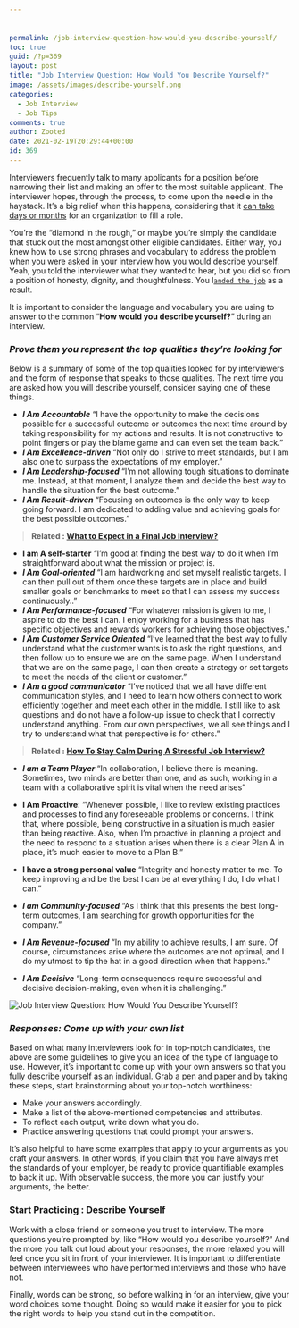 ```yaml
---


permalink: /job-interview-question-how-would-you-describe-yourself/
toc: true
guid: /?p=369
layout: post
title: "Job Interview Question: How Would You Describe Yourself?"
image: /assets/images/describe-yourself.png
categories:
  - Job Interview
  - Job Tips
comments: true
author: Zooted
date: 2021-02-19T20:29:44+00:00
id: 369
---
```

Interviewers frequently talk to many applicants for a position before narrowing their list and making an offer to the most suitable applicant. The interviewer hopes, through the process, to come upon the needle in the haystack. It&#8217;s a big relief when this happens, considering that it [can take days or months](https://www.hirevue.com/blog/seven-recruitment-metrics-that-matter) for an organization to fill a role.

You&#8217;re the &#8220;diamond in the rough,&#8221; or maybe you&#8217;re simply the candidate that stuck out the most amongst other eligible candidates. Either way, you knew how to use strong phrases and vocabulary to address the problem when you were asked in your interview how you would describe yourself. Yeah, you told the interviewer what they wanted to hear, but you did so from a position of honesty, dignity, and thoughtfulness. You l[`anded the job`](/how-to-get-hired-faster/) as a result.

It is important to consider the language and vocabulary you are using to answer to the common &#8220;**How would you describe yourself?**&#8221; during an interview.

### ***Prove them you represent the top qualities they&#8217;re looking for***

Below is a summary of some of the top qualities looked for by interviewers and the form of response that speaks to those qualities. The next time you are asked how you will describe yourself, consider saying one of these things.

* ***I Am Accountable*** &#8220;I have the opportunity to make the decisions possible for a successful outcome or outcomes the next time around by taking responsibility for my actions and results. It is not constructive to point fingers or play the blame game and can even set the team back.&#8221;
* ***I Am Excellence-driven*** &#8220;Not only do I strive to meet standards, but I am also one to surpass the expectations of my employer.&#8221;
* ***I Am Leadership-focused*** &#8220;I&#8217;m not allowing tough situations to dominate me. Instead, at that moment, I analyze them and decide the best way to handle the situation for the best outcome.&#8221;
* ***I Am Result-driven*** &#8220;Focusing on outcomes is the only way to keep going forward. I am dedicated to adding value and achieving goals for the best possible outcomes.&#8221;

<blockquote class="wp-block-quote">
  <p>
    <strong>Related : </strong> <strong><a href="/what-to-expect-in-a-final-job-interview/">What to Expect in a Final Job Interview?</a></strong> 
  </p>
</blockquote>

* **I am A self-starter** &#8220;I&#8217;m good at finding the best way to do it when I&#8217;m straightforward about what the mission or project is.
* ***I Am Goal-oriented*** &#8220;I am hardworking and set myself realistic targets. I can then pull out of them once these targets are in place and build smaller goals or benchmarks to meet so that I can assess my success continuously..&#8221;
* ***I Am Performance-focused*** &#8220;For whatever mission is given to me, I aspire to do the best I can. I enjoy working for a business that has specific objectives and rewards workers for achieving those objectives.&#8221;
* ***I Am Customer Service Oriented*** &#8220;I&#8217;ve learned that the best way to fully understand what the customer wants is to ask the right questions, and then follow up to ensure we are on the same page. When I understand that we are on the same page, I can then create a strategy or set targets to meet the needs of the client or customer.&#8221;
* ***I Am a good communicator*** &#8220;I&#8217;ve noticed that we all have different communication styles, and I need to learn how others connect to work efficiently together and meet each other in the middle. I still like to ask questions and do not have a follow-up issue to check that I correctly understand anything. From our own perspectives, we all see things and I try to understand what that perspective is for others.&#8221;

<blockquote class="wp-block-quote">
  <p>
    <strong>Related : </strong><a href="/how-to-stay-calm-during-a-job-interview/"><strong>How To Stay Calm During A Stressful Job Interview?</strong> </a>
  </p>
</blockquote>

* ***I am a Team Player*** &#8220;In collaboration, I believe there is meaning. Sometimes, two minds are better than one, and as such, working in a team with a collaborative spirit is vital when the need arises&#8221;
* **I Am Proactive**: &#8220;Whenever possible, I like to review existing practices and processes to find any foreseeable problems or concerns. I think that, where possible, being constructive in a situation is much easier than being reactive. Also, when I&#8217;m proactive in planning a project and the need to respond to a situation arises when there is a clear Plan A in place, it&#8217;s much easier to move to a Plan B.&#8221;
* **I have a strong personal value** &#8220;Integrity and honesty matter to me. To keep improving and be the best I can be at everything I do, I do what I can.&#8221;
* ***I am Community-focused*** &#8220;As I think that this presents the best long-term outcomes, I am searching for growth opportunities for the company.&#8221;
* ***I Am Revenue-focused*** &#8220;In my ability to achieve results, I am sure. Of course, circumstances arise where the outcomes are not optimal, and I do my utmost to tip the hat in a good direction when that happens.&#8221;
* ***I Am Decisive*** &#8220;Long-term consequences require successful and decisive decision-making, even when it is challenging.&#8221;

  <figure class="wp-block-image size-large">

<img loading="lazy" width="625" height="350" src="/wp-content/uploads/2021/02/describe-yourself.jpeg" alt="Job Interview Question: How Would You Describe Yourself?" class="wp-image-370" srcset="/wp-content/uploads/2021/02/describe-yourself.jpeg 625w, /wp-content/uploads/2021/02/describe-yourself-300x168.jpeg 300w" sizes="(max-width: 625px) 100vw, 625px" /> </figure> 

### ***Responses: Come up with your own list***

Based on what many interviewers look for in top-notch candidates, the above are some guidelines to give you an idea of the type of language to use. However, it&#8217;s important to come up with your own answers so that you fully describe yourself as an individual. Grab a pen and paper and by taking these steps, start brainstorming about your top-notch worthiness:

* Make your answers accordingly.
* Make a list of the above-mentioned competencies and attributes.
* To reflect each output, write down what you do.
* Practice answering questions that could prompt your answers.

It&#8217;s also helpful to have some examples that apply to your arguments as you craft your answers. In other words, if you claim that you have always met the standards of your employer, be ready to provide quantifiable examples to back it up. With observable success, the more you can justify your arguments, the better.

### **Start Practicing : Describe Yourself**

Work with a close friend or someone you trust to interview. The more questions you&#8217;re prompted by, like &#8220;How would you describe yourself?&#8221; And the more you talk out loud about your responses, the more relaxed you will feel once you sit in front of your interviewer. It is important to differentiate between interviewees who have performed interviews and those who have not.

Finally, words can be strong, so before walking in for an interview, give your word choices some thought. Doing so would make it easier for you to pick the right words to help you stand out in the competition.